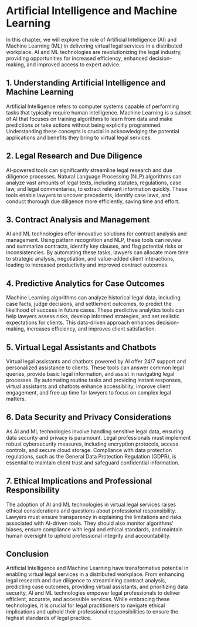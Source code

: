Artificial Intelligence and Machine Learning
=====================================================

In this chapter, we will explore the role of Artificial Intelligence (AI) and Machine Learning (ML) in delivering virtual legal services in a distributed workplace. AI and ML technologies are revolutionizing the legal industry, providing opportunities for increased efficiency, enhanced decision-making, and improved access to expert advice.

**1. Understanding Artificial Intelligence and Machine Learning**
-----------------------------------------------------------------

Artificial Intelligence refers to computer systems capable of performing tasks that typically require human intelligence. Machine Learning is a subset of AI that focuses on training algorithms to learn from data and make predictions or take actions without being explicitly programmed. Understanding these concepts is crucial in acknowledging the potential applications and benefits they bring to virtual legal services.

**2. Legal Research and Due Diligence**
---------------------------------------

AI-powered tools can significantly streamline legal research and due diligence processes. Natural Language Processing (NLP) algorithms can analyze vast amounts of legal texts, including statutes, regulations, case law, and legal commentaries, to extract relevant information quickly. These tools enable lawyers to uncover precedents, identify case laws, and conduct thorough due diligence more efficiently, saving time and effort.

**3. Contract Analysis and Management**
---------------------------------------

AI and ML technologies offer innovative solutions for contract analysis and management. Using pattern recognition and NLP, these tools can review and summarize contracts, identify key clauses, and flag potential risks or inconsistencies. By automating these tasks, lawyers can allocate more time to strategic analysis, negotiation, and value-added client interactions, leading to increased productivity and improved contract outcomes.

**4. Predictive Analytics for Case Outcomes**
---------------------------------------------

Machine Learning algorithms can analyze historical legal data, including case facts, judge decisions, and settlement outcomes, to predict the likelihood of success in future cases. These predictive analytics tools can help lawyers assess risks, develop informed strategies, and set realistic expectations for clients. This data-driven approach enhances decision-making, increases efficiency, and improves client satisfaction.

**5. Virtual Legal Assistants and Chatbots**
--------------------------------------------

Virtual legal assistants and chatbots powered by AI offer 24/7 support and personalized assistance to clients. These tools can answer common legal queries, provide basic legal information, and assist in navigating legal processes. By automating routine tasks and providing instant responses, virtual assistants and chatbots enhance accessibility, improve client engagement, and free up time for lawyers to focus on complex legal matters.

**6. Data Security and Privacy Considerations**
-----------------------------------------------

As AI and ML technologies involve handling sensitive legal data, ensuring data security and privacy is paramount. Legal professionals must implement robust cybersecurity measures, including encryption protocols, access controls, and secure cloud storage. Compliance with data protection regulations, such as the General Data Protection Regulation (GDPR), is essential to maintain client trust and safeguard confidential information.

**7. Ethical Implications and Professional Responsibility**
-----------------------------------------------------------

The adoption of AI and ML technologies in virtual legal services raises ethical considerations and questions about professional responsibility. Lawyers must ensure transparency in explaining the limitations and risks associated with AI-driven tools. They should also monitor algorithms' biases, ensure compliance with legal and ethical standards, and maintain human oversight to uphold professional integrity and accountability.

**Conclusion**
--------------

Artificial Intelligence and Machine Learning have transformative potential in enabling virtual legal services in a distributed workplace. From enhancing legal research and due diligence to streamlining contract analysis, predicting case outcomes, providing virtual assistants, and prioritizing data security, AI and ML technologies empower legal professionals to deliver efficient, accurate, and accessible services. While embracing these technologies, it is crucial for legal practitioners to navigate ethical implications and uphold their professional responsibilities to ensure the highest standards of legal practice.
